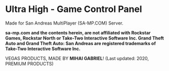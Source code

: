 # Ultra High - Game Control Panel
Made for San Andreas MultiPlayer (SA-MP.COM) Server.

<b>sa-mp.com and the contents herein, are not affiliated with Rockstar Games, Rockstar North or Take-Two Interactive Software Inc.
Grand Theft Auto and Grand Theft Auto: San Andreas are registered trademarks of Take-Two Interactive Software Inc.</b>

VEGAS PRODUCTS, MADE BY <b>MIHAI GABRIEL</b>! (Last updated: 2020, PREMIUM PRODUCTS)

